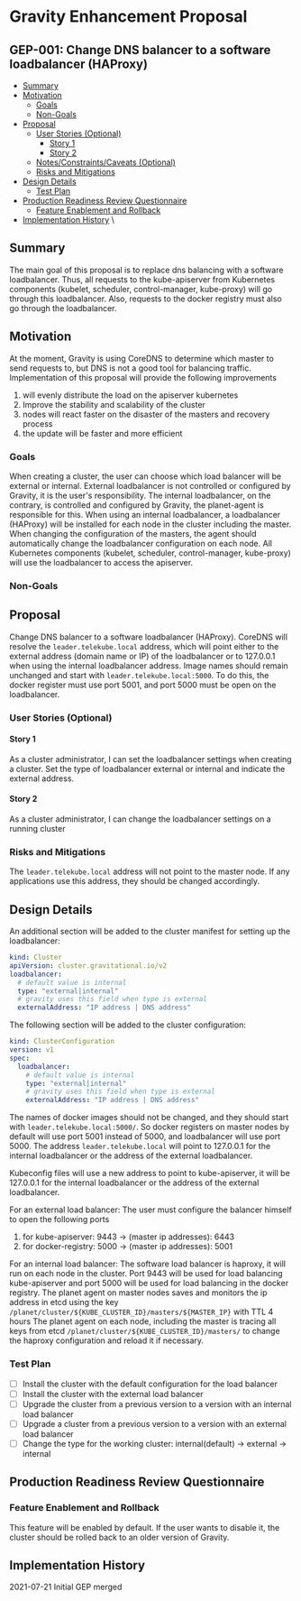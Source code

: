 # Gravity Enhancement Proposal

## GEP-001: Change DNS balancer to a software loadbalancer (HAProxy)

<!-- toc -->
- [Summary](#summary)
- [Motivation](#motivation)
    - [Goals](#goals)
    - [Non-Goals](#non-goals)
- [Proposal](#proposal)
    - [User Stories (Optional)](#user-stories-optional)
        - [Story 1](#story-1)
        - [Story 2](#story-2)
    - [Notes/Constraints/Caveats (Optional)](#notesconstraintscaveats-optional)
    - [Risks and Mitigations](#risks-and-mitigations)
- [Design Details](#design-details)
    - [Test Plan](#test-plan)
- [Production Readiness Review Questionnaire](#production-readiness-review-questionnaire)
    - [Feature Enablement and Rollback](#feature-enablement-and-rollback)
- [Implementation History](#implementation-history)
\
<!-- /toc -->

## Summary
The main goal of this proposal is to replace dns balancing with a software loadbalancer.
Thus, all requests to the kube-apiserver from Kubernetes components (kubelet, scheduler, control-manager, kube-proxy)
will go through this loadbalancer. Also, requests to the docker registry must also go through the loadbalancer.

## Motivation
At the moment, Gravity is using CoreDNS to determine which master to send requests to,
but DNS is not a good tool for balancing traffic.
Implementation of this proposal will provide the following improvements
  1. will evenly distribute the load on the apiserver kubernetes
  1. Improve the stability and scalability of the cluster
  1. nodes will react faster on the disaster of the masters and recovery process
  1. the update will be faster and more efficient

### Goals
When creating a cluster, the user can choose which load balancer will be external or internal.
External loadbalancer is not controlled or configured by Gravity, it is the user's responsibility.
The internal loadbalancer, on the contrary, is controlled and configured by Gravity, the planet-agent is responsible for this.
When using an internal loadbalancer, a loadbalancer (HAProxy) will be installed for each node in the cluster including the master.
When changing the configuration of the masters, the agent should automatically change the loadbalancer configuration on each node.
All Kubernetes components (kubelet, scheduler, control-manager, kube-proxy) will use the loadbalancer to access the apiserver.

### Non-Goals

## Proposal
Change DNS balancer to a software loadbalancer (HAProxy).
CoreDNS will resolve the `leader.telekube.local` address, which will point either to the external address (domain name or IP) of the loadbalancer or to 127.0.0.1 when using the internal loadbalancer address.
Image names should remain unchanged and start with `leader.telekube.local:5000`.
To do this, the docker register must use port 5001, and port 5000 must be open on the loadbalancer.

### User Stories (Optional)
#### Story 1
As a cluster administrator, I can set the loadbalancer settings when creating a cluster. Set the type of loadbalancer external or internal and indicate the external address.
#### Story 2
As a cluster administrator, I can change the loadbalancer settings on a running cluster

### Risks and Mitigations
The `leader.telekube.local` address will not point to the master node.
If any applications use this address, they should be changed accordingly.

## Design Details
An additional section will be added to the cluster manifest for setting up the loadbalancer:
```yaml
kind: Cluster
apiVersion: cluster.gravitational.io/v2
loadbalancer:
  # default value is internal
  type: "external|internal"
  # gravity uses this field when type is external
  externalAddress: "IP address | DNS address"
```
The following section will be added to the cluster configuration:
```yaml
kind: ClusterConfiguration
version: v1
spec:
  loadbalancer:
    # default value is internal
    type: "external|internal"
    # gravity uses this field when type is external
    externalAddress: "IP address | DNS address"
```
The names of docker images should not be changed, and they should start with `leader.telekube.local:5000/`. 
So docker registers on master nodes by default will use port 5001 instead of 5000, 
and loadbalancer will use port 5000. The address `leader.telekube.local` will point to 127.0.0.1 
for the internal loadbalancer or the address of the external loadbalancer.

Kubeconfig files will use a new address to point to kube-apiserver, it will be 127.0.0.1 for the internal loadbalancer or the address of the external loadbalancer.

For an external load balancer:
The user must configure the balancer himself to open the following ports
  1. for kube-apiserver: 9443 -> (master ip addresses): 6443
  1. for docker-registry: 5000 -> (master ip addresses): 5001

For an internal load balancer:
The software load balancer is haproxy, it will run on each node in the cluster.
Port 9443 will be used for load balancing kube-apiserver and port 5000 will be used for load balancing in the docker registry.
The planet agent on master nodes saves and monitors the ip address in etcd using the key `/planet/cluster/${KUBE_CLUSTER_ID}/masters/${MASTER_IP}` with TTL 4 hours
The planet agent on each node, including the master is tracing all keys 
from etcd `/planet/cluster/${KUBE_CLUSTER_ID}/masters/` to change the haproxy configuration and reload it if necessary.

### Test Plan
- [ ] Install the cluster with the default configuration for the load balancer
- [ ] Install the cluster with the external load balancer
- [ ] Upgrade the cluster from a previous version to a version with an internal load balancer
- [ ] Upgrade a cluster from a previous version to a version with an external load balancer
- [ ] Change the type for the working cluster: internal(default) -> external -> internal

## Production Readiness Review Questionnaire
### Feature Enablement and Rollback
This feature will be enabled by default.
If the user wants to disable it, the cluster should be rolled back to an older version of Gravity.

## Implementation History
2021-07-21 Initial GEP merged
